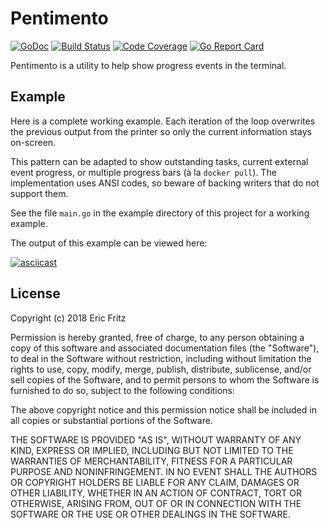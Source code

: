 # Pentimento

[![GoDoc](https://godoc.org/github.com/efritz/pentimento?status.svg)](https://godoc.org/github.com/efritz/pentimento)
[![Build Status](https://secure.travis-ci.org/efritz/pentimento.png)](http://travis-ci.org/efritz/pentimento)
[![Code Coverage](http://codecov.io/github/efritz/pentimento/coverage.svg?branch=master)](http://codecov.io/github/efritz/pentimento?branch=master)
[![Go Report Card](https://goreportcard.com/badge/github.com/efritz/pentimento)](https://goreportcard.com/report/github.com/efritz/pentimento)

Pentimento is a utility to help show progress events in the terminal.

## Example

Here is a complete working example. Each iteration of the loop overwrites the
previous output from the printer so only the current information stays on-screen.

This pattern can be adapted to show outstanding tasks, current external event progress,
or multiple progress bars (à la `docker pull`). The implementation uses ANSI codes, so
beware of backing writers that do not support them.

See the file `main.go` in the example directory of this project for a working example.

The output of this example can be viewed here:

[![asciicast](https://asciinema.org/a/7oF6KUK4Z8nvEoGMNvbrcPUxO.png)](https://asciinema.org/a/7oF6KUK4Z8nvEoGMNvbrcPUxO)

## License

Copyright (c) 2018 Eric Fritz

Permission is hereby granted, free of charge, to any person obtaining a copy
of this software and associated documentation files (the "Software"), to deal
in the Software without restriction, including without limitation the rights
to use, copy, modify, merge, publish, distribute, sublicense, and/or sell
copies of the Software, and to permit persons to whom the Software is
furnished to do so, subject to the following conditions:

The above copyright notice and this permission notice shall be included in
all copies or substantial portions of the Software.

THE SOFTWARE IS PROVIDED "AS IS", WITHOUT WARRANTY OF ANY KIND, EXPRESS OR
IMPLIED, INCLUDING BUT NOT LIMITED TO THE WARRANTIES OF MERCHANTABILITY,
FITNESS FOR A PARTICULAR PURPOSE AND NONINFRINGEMENT. IN NO EVENT SHALL THE
AUTHORS OR COPYRIGHT HOLDERS BE LIABLE FOR ANY CLAIM, DAMAGES OR OTHER
LIABILITY, WHETHER IN AN ACTION OF CONTRACT, TORT OR OTHERWISE, ARISING FROM,
OUT OF OR IN CONNECTION WITH THE SOFTWARE OR THE USE OR OTHER DEALINGS IN
THE SOFTWARE.
